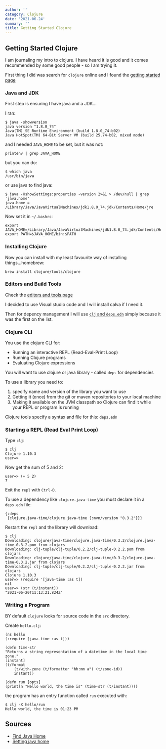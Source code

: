 ```yaml
---
author: ''
category: Clojure
date: '2021-06-24'
summary: ''
title: Getting Started Clojure
---
```

## Getting Started Clojure

I am journaling my intro to clojure.
I have heard it is good and it comes recommended by some good people - so I am trying it.

First thing I did was search for `clojure` online and I found the [getting started page](https://clojure.org/guides/getting_started)

### Java and JDK

First step is ensuring I have java and a JDK...

I ran:

    $ java -showversion
    java version "1.8.0_74"
    Java(TM) SE Runtime Environment (build 1.8.0_74-b02)
    Java HotSpot(TM) 64-Bit Server VM (build 25.74-b02, mixed mode)

and I needed `JAVA_HOME` to be set, but it was not:

    printenv | grep JAVA_HOME

but you can do:

    $ which java
    /usr/bin/java

or use java to find java:

    $ java -XshowSettings:properties -version 2>&1 > /dev/null | grep 'java.home' 
    java.home = /Library/Java/JavaVirtualMachines/jdk1.8.0_74.jdk/Contents/Home/jre

Now set it in `~/.bashrc`:

    export JAVA_HOME=/Library/Java/JavaVirtualMachines/jdk1.8.0_74.jdk/Contents/Home/jre
    export PATH=$JAVA_HOME/bin:$PATH

### Installing Clojure

Now you can install with my least favourite way of installing things...homebrew:

    brew install clojure/tools/clojure

### Editors and Build Tools

Check the [editors and tools page](https://clojure.org/community/tools)

I decided to use Visual studio code and I will install calva if I need it.

Then for depency management I will use [`clj` and `deps.edn`](https://clojure.org/guides/deps_and_cli) simply because it was the first on the list.

### Clojure CLI

You use the clojure CLI for:

* Running an interactive REPL (Read-Eval-Print Loop)
* Running Clojure programs
* Evaluating Clojure expressions

You will want to use clojure or java library - called `deps` for dependencies

To use a library you need to:

1. specify name and version of the library you want to use
2. Getting it (once) from the git or maven repositories to your local machine
3. Making it available on the JVM classpath so Clojure can find it while your REPL or program is running

Clojure tools specify a syntax and file for this: `deps.edn`

### Starting a REPL (Read Eval Print Loop)

Type `clj`:

    $ clj
    Clojure 1.10.3
    user=> 

Now get the sum of 5 and 2:

    user=> (+ 5 2)
    7

Exit the `repl` with `Ctrl-D`.

To use a dependency like `clojure.java-time` you must declare it in a `deps.edn` file:

    {:deps
     {clojure.java-time/clojure.java-time {:mvn/version "0.3.2"}}}

Restart the `repl` and the library will download:

    $ clj
    Downloading: clojure/java-time/clojure.java-time/0.3.2/clojure.java-time-0.3.2.pom from clojars
    Downloading: clj-tuple/clj-tuple/0.2.2/clj-tuple-0.2.2.pom from clojars
    Downloading: clojure/java-time/clojure.java-time/0.3.2/clojure.java-time-0.3.2.jar from clojars
    Downloading: clj-tuple/clj-tuple/0.2.2/clj-tuple-0.2.2.jar from clojars
    Clojure 1.10.3
    user=> (require '[java-time :as t])
    nil
    user=> (str (t/instant))
    "2021-06-20T11:13:21.824Z"

### Writing a Program

BY default `clojure` looks for source code in the `src` directory.

Create `hello.clj`:

    (ns hello
    (:require [java-time :as t]))

    (defn time-str
    "Returns a string representation of a datetime in the local time zone."
    [instant]
    (t/format
        (t/with-zone (t/formatter "hh:mm a") (t/zone-id))
        instant))

    (defn run [opts]
    (println "Hello world, the time is" (time-str (t/instant))))

the program has an entry function called `run` executed with:

    $ clj -X hello/run
    Hello world, the time is 01:23 PM







## Sources

* [Find Java Home](https://www.baeldung.com/find-java-home)
* [Setting java home](https://docs.oracle.com/cd/E19182-01/821-0917/inst_jdk_javahome_t/index.html)